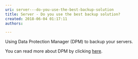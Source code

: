 ```yaml
---
uri: server---do-you-use-the-best-backup-solution
title: Server - Do you use the best backup solution?
created: 2018-06-04 01:17:11
authors:

---
```





<span class='intro'> ​Using Data Protection Manager (DPM) to backup your servers.<br> </span>

<p>​You can read more about DPM by clicking <a href="/_layouts/15/FIXUPREDIRECT.ASPX?WebId=3dfc0e07-e23a-4cbb-aac2-e778b71166a2&amp;TermSetId=07da3ddf-0924-4cd2-a6d4-a4809ae20160&amp;TermId=1890c85d-881b-4bba-864e-25fee5ec2e84">here​</a>.​<br></p><p><br></p>


